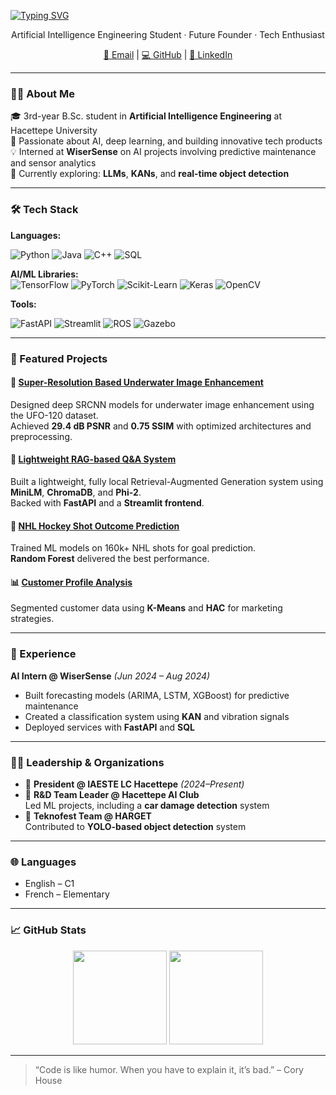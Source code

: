 [![Typing SVG](https://readme-typing-svg.herokuapp.com?font=Fira+Code&size=24&pause=1000&color=00F58D&center=true&vCenter=true&width=500&lines=Hi+%F0%9F%91%8B+I'm+Nur%C5%9Fah+Sat%C4%B1lm%C4%B1%C5%9F;AI+Engineer+%7C+Future+Founder;Always+learning+and+building)](https://git.io/typing-svg)


<p align="center">
Artificial Intelligence Engineering Student · Future Founder · Tech Enthusiast  
</p>

<p align="center">
<a href="mailto:nursahsatilmis@gmail.com">📧 Email</a> |
<a href="https://github.com/nursahhhh">💻 GitHub</a> |
<a href="https://www.linkedin.com/in/nursah-sat%C4%B1lm%C4%B1s/">🔗 LinkedIn</a>
</p>

---

### 👩‍💻 About Me

🎓 3rd-year B.Sc. student in **Artificial Intelligence Engineering** at Hacettepe University  
🚀 Passionate about AI, deep learning, and building innovative tech products  
💡 Interned at **WiserSense** on AI projects involving predictive maintenance and sensor analytics  
🌱 Currently exploring: **LLMs**, **KANs**, and **real-time object detection**

---

### 🛠️ Tech Stack

**Languages:**  

![Python](https://img.shields.io/badge/PYTHON-3776AB?style=for-the-badge&logo=python&logoColor=white)
![Java](https://img.shields.io/badge/JAVA-007396?style=for-the-badge&logo=java&logoColor=white)
![C++](https://img.shields.io/badge/C++-00599C?style=for-the-badge&logo=c%2B%2B&logoColor=white)
![SQL](https://img.shields.io/badge/SQL-003B57?style=for-the-badge&logo=postgresql&logoColor=white)

**AI/ML Libraries:**  
![TensorFlow](https://img.shields.io/badge/TENSORFLOW-FF6F00?style=for-the-badge&logo=tensorflow&logoColor=white)
![PyTorch](https://img.shields.io/badge/PYTORCH-EE4C2C?style=for-the-badge&logo=pytorch&logoColor=white)
![Scikit-Learn](https://img.shields.io/badge/SCIKIT--LEARN-F7931E?style=for-the-badge&logo=scikit-learn&logoColor=white)
![Keras](https://img.shields.io/badge/KERAS-D00000?style=for-the-badge&logo=keras&logoColor=white)
![OpenCV](https://img.shields.io/badge/OPENCV-5C3EE8?style=for-the-badge&logo=opencv&logoColor=white)

**Tools:**  


![FastAPI](https://img.shields.io/badge/FASTAPI-009688?style=for-the-badge&logo=fastapi&logoColor=white)
![Streamlit](https://img.shields.io/badge/STREAMLIT-FF4B4B?style=for-the-badge&logo=streamlit&logoColor=white)
![ROS](https://img.shields.io/badge/ROS-22314E?style=for-the-badge&logo=ros&logoColor=white)
![Gazebo](https://img.shields.io/badge/GAZEBO-8A2BE2?style=for-the-badge&logoColor=white)

---

### 🚀 Featured Projects

#### 🔬 [Super-Resolution Based Underwater Image Enhancement](https://colab.research.google.com/drive/1wLi0KGwH8gNHEg3aczKY2mGIqfFX5mu4?usp=sharing)  
Designed deep SRCNN models for underwater image enhancement using the UFO-120 dataset.  
Achieved **29.4 dB PSNR** and **0.75 SSIM** with optimized architectures and preprocessing.

#### 🤖 [Lightweight RAG-based Q&A System](https://github.com/nursahhhh/Lightweight-RAG)  
Built a lightweight, fully local Retrieval-Augmented Generation system using **MiniLM**, **ChromaDB**, and **Phi-2**.  
Backed with **FastAPI** and a **Streamlit frontend**.

#### 🏒 [NHL Hockey Shot Outcome Prediction](https://github.com/nursahhhh/NHL_Shot_Outcome_Prediction)  
Trained ML models on 160k+ NHL shots for goal prediction.  
**Random Forest** delivered the best performance.

#### 📊 [Customer Profile Analysis](https://github.com/nursahhhh/HUAI-ARGE/tree/main/Customer_Profile_Analysis)  
Segmented customer data using **K-Means** and **HAC** for marketing strategies.

---

### 💼 Experience

**AI Intern @ WiserSense** *(Jun 2024 – Aug 2024)*  
- Built forecasting models (ARIMA, LSTM, XGBoost) for predictive maintenance  
- Created a classification system using **KAN** and vibration signals  
- Deployed services with **FastAPI** and **SQL**

---

### 👩‍🔬 Leadership & Organizations

- 🧠 **President @ IAESTE LC Hacettepe** *(2024–Present)*  
- 🤖 **R&D Team Leader @ Hacettepe AI Club**  
  Led ML projects, including a **car damage detection** system  
- 🎯 **Teknofest Team @ HARGET**  
  Contributed to **YOLO-based object detection** system

---

### 🌐 Languages

- English – C1  
- French – Elementary

---

### 📈 GitHub Stats

<p align="center">
<img src="https://github-readme-stats.vercel.app/api?username=nursahhhh&show_icons=true&theme=github_dark" height="150" />
<img src="https://github-readme-stats.vercel.app/api/top-langs/?username=nursahhhh&layout=compact&theme=github_dark" height="150" />
</p>

---

> “Code is like humor. When you have to explain it, it’s bad.” – Cory House  
